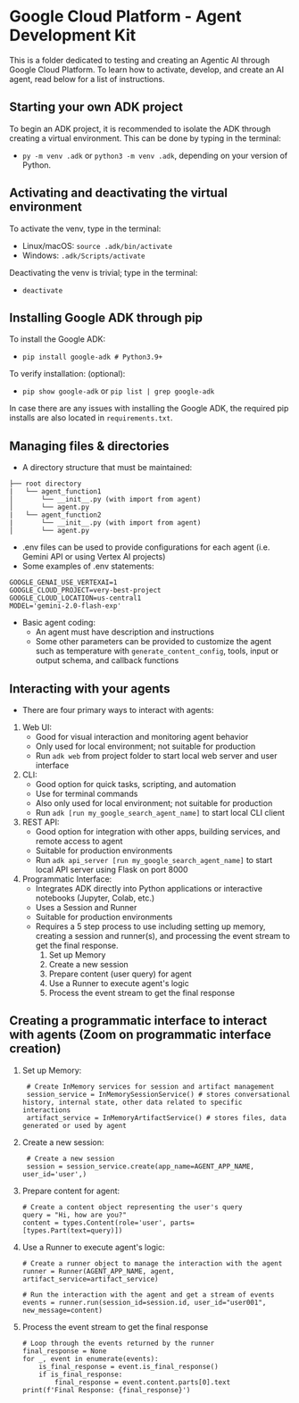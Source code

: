 # Google Cloud Platform - Agent Development Kit
This is a folder dedicated to testing and creating an Agentic AI through Google Cloud Platform. To learn how to activate, develop, and create an AI agent, read below for a list of instructions.

## Starting your own ADK project
To begin an ADK project, it is recommended to isolate the ADK through creating a virtual environment. This can be done by typing in the terminal:
* `py -m venv .adk` or `python3 -m venv .adk`, depending on your version of Python.

## Activating and deactivating the virtual environment
To activate the venv, type in the terminal:
* Linux/macOS: `source .adk/bin/activate`
* Windows: `.adk/Scripts/activate`
  
Deactivating the venv is trivial; type in the terminal:
* `deactivate`

## Installing Google ADK through pip
To install the Google ADK:
* `pip install google-adk # Python3.9+`

To verify installation: (optional):
* `pip show google-adk` or `pip list | grep google-adk`

In case there are any issues with installing the Google ADK, the required pip installs are also located in `requirements.txt`.

## Managing files & directories
* A directory structure that must be maintained:
```
├── root directory
|   └── agent_function1
│       └── __init__.py (with import from agent)
│       └── agent.py
|   └── agent_function2
|       └── __init__.py (with import from agent)
│       └── agent.py
```

* .env files can be used to provide configurations for each agent (i.e. Gemini API or using Vertex AI projects)
* Some examples of .env statements:
```
GOOGLE_GENAI_USE_VERTEXAI=1
GOOGLE_CLOUD_PROJECT=very-best-project
GOOGLE_CLOUD_LOCATION=us-central1
MODEL='gemini-2.0-flash-exp'
```
* Basic agent coding:
  * An agent must have description and instructions
  * Some other parameters can be provided to customize the agent such as temperature with `generate_content_config`, tools, input or output schema, and callback functions

## Interacting with your agents
* There are four primary ways to interact with agents:
1. Web UI:
   * Good for visual interaction and monitoring agent behavior
   * Only used for local environment; not suitable for production
   * Run `adk web` from project folder to start local web server and user interface
2. CLI:
   * Good option for quick tasks, scripting, and automation
   * Use for terminal commands
   * Also only used for local environment; not suitable for production
   * Run `adk [run my_google_search_agent_name]` to start local CLI client
3. REST API:
   * Good option for integration with other apps, building services, and remote access to agent
   * Suitable for production environments
   * Run `adk api_server [run my_google_search_agent_name]` to start local API server using Flask on port 8000
4. Programmatic Interface:
   * Integrates ADK directly into Python applications or interactive notebooks (Jupyter, Colab, etc.)
   * Uses a Session and Runner
   * Suitable for production environments
   * Requires a 5 step process to use including setting up memory, creating a session and runner(s), and processing the event stream to get the final response.
     1. Set up Memory
     2. Create a new session
     3. Prepare content (user query) for agent
     4. Use a Runner to execute agent's logic
     5. Process the event stream to get the final response

## Creating a programmatic interface to interact with agents (Zoom on programmatic interface creation)
1. Set up Memory:
   ```
    # Create InMemory services for session and artifact management
    session_service = InMemorySessionService() # stores conversational history, internal state, other data related to specific interactions
    artifact_service = InMemoryArtifactService() # stores files, data generated or used by agent
   ```
2. Create a new session:
   ```
    # Create a new session
    session = session_service.create(app_name=AGENT_APP_NAME, user_id='user',)
    ```
3. Prepare content for agent:
    ```
    # Create a content object representing the user's query
    query = "Hi, how are you?"
    content = types.Content(role='user', parts=[types.Part(text=query)])
   ```
4. Use a Runner to execute agent's logic:
    ```
    # Create a runner object to manage the interaction with the agent
    runner = Runner(AGENT_APP_NAME, agent, artifact_service=artifact_service)

    # Run the interaction with the agent and get a stream of events
    events = runner.run(session_id=session.id, user_id="user001", new_message=content)
    ```
5. Process the event stream to get the final response
    ```
    # Loop through the events returned by the runner
    final_response = None
    for _, event in enumerate(events):
        is_final_response = event.is_final_response()
        if is_final_response:
            final_response = event.content.parts[0].text
    print(f'Final Response: {final_response}')
    ```

